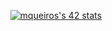 <p align="center">
   <a href="https://github.com/oakoudad/badge42">
      <img src="https://badge.mediaplus.ma/levi/mqueiros?UM6P=off" alt="mqueiros's 42 stats" />
   </a>
</p>
